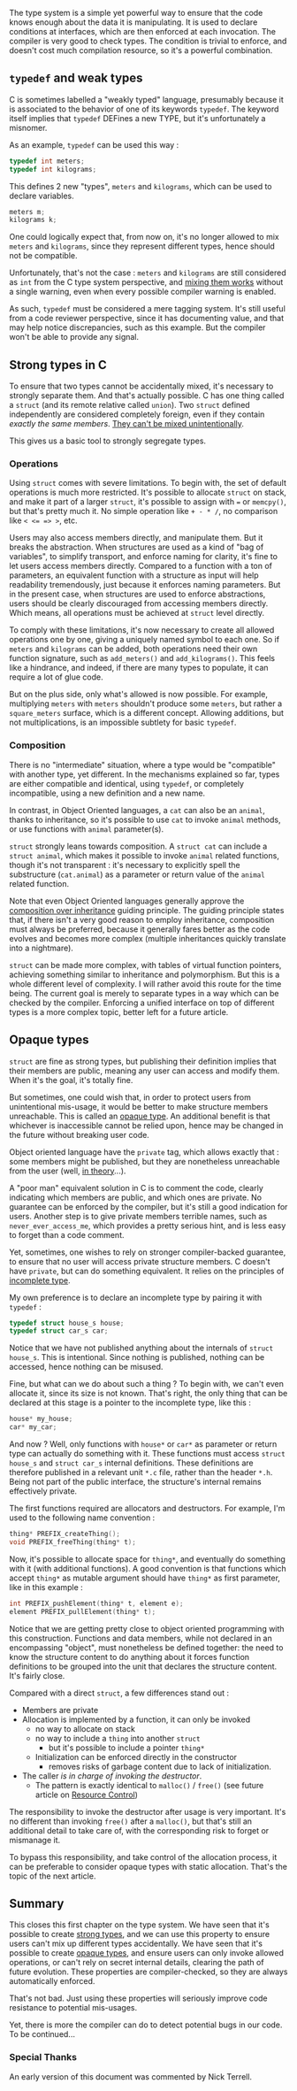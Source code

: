 
The type system is a simple yet powerful way to ensure that the code knows enough about the data it is manipulating. It is used to declare conditions at interfaces, which are then enforced at each invocation.
The compiler is very good to check types. The condition is trivial to enforce, and doesn't cost much compilation resource, so it's a powerful combination.

## `typedef` and weak types

C is sometimes labelled a "weakly typed" language, presumably because it is associated to the behavior of one of its keywords `typedef`.
The keyword itself implies that `typedef` DEFines a new TYPE, but it's unfortunately a misnomer.

As an example, `typedef` can be used this way :
```C
typedef int meters;
typedef int kilograms;
```
This defines 2 new "types", `meters` and `kilograms`, which can be used to declare variables.
```C
meters m;
kilograms k;
```
One could logically expect that, from now on, it's no longer allowed to mix `meters` and `kilograms`, since they represent different types, hence should not be compatible.

Unfortunately, that's not the case : `meters` and `kilograms` are still considered as `int` from the C type system perspective, and [mixing them works](https://godbolt.org/z/UOFA0g) without a single warning, even when every possible compiler warning is enabled.

As such, `typedef` must be considered a mere tagging system. It's still useful from a code reviewer perspective, since it has documenting value, and that may help notice discrepancies, such as this example. But the compiler won't be able to provide any signal.

## Strong types in C

To ensure that two types cannot be accidentally mixed, it's necessary to strongly separate them. And that's actually possible.
C has one thing called a `struct` (and its remote relative called `union`).
Two `struct` defined independently are considered completely foreign, even if they contain _exactly the same members_.
[They can't be mixed unintentionally](https://godbolt.org/z/UVdyLi).

This gives us a basic tool to strongly segregate types.

### Operations

Using `struct` comes with severe limitations. To begin with, the set of default operations is much more restricted. It's possible to allocate `struct` on stack, and make it part of a larger `struct`, it's possible to assign with `=` or `memcpy()`, but that's pretty much it. No simple operation like `+ - * /`, no comparison like `< <= => >`, etc.

Users may also access members directly, and manipulate them. But it breaks the abstraction.
When structures are used as a kind of "bag of variables", to simplify transport, and enforce naming for clarity, it's fine to let users access members directly. Compared to a function with a ton of parameters, an equivalent function with a structure as input will help readability tremendously, just because it enforces naming parameters.
But in the present case, when structures are used to enforce abstractions, users should be clearly discouraged from accessing members directly. Which means, all operations must be achieved at `struct` level directly.

To comply with these limitations, it's now necessary to create all allowed operations one by one, giving a uniquely named symbol to each one. So if `meters` and `kilograms` can be added, both operations need their own function signature, such as `add_meters()` and `add_kilograms()`. This feels like a hindrance, and indeed, if there are many types to populate, it can require a lot of glue code.

But on the plus side, only what's allowed is now possible. For example, multiplying `meters` with `meters` shouldn't produce some `meters`, but rather a `square_meters` surface, which is a different concept. Allowing additions, but not multiplications, is an impossible subtlety for basic `typedef`.

### Composition

There is no "intermediate" situation, where a type would be "compatible" with another type, yet different. In the mechanisms explained so far, types are either compatible and identical, using `typedef`, or completely incompatible, using a new definition and a new name.

In contrast, in Object Oriented languages, a `cat` can also be an `animal`, thanks to inheritance, so it's possible to use `cat` to invoke `animal` methods, or use functions with `animal` parameter(s).

`struct` strongly leans towards composition. A `struct cat` can include a `struct animal`, which makes it possible to invoke `animal` related functions, though it's not transparent : it's necessary to explicitly spell the substructure (`cat.animal`) as a parameter or return value of the `animal` related function.

Note that even Object Oriented languages generally approve the [composition over inheritance](https://en.wikipedia.org/wiki/Composition_over_inheritance) guiding principle. The guiding principle states that, if there isn't a very good reason to employ inheritance, composition must always be preferred, because it generally fares better as the code evolves and becomes more complex (multiple inheritances quickly translate into a nightmare).

`struct` can be made more complex, with tables of virtual function pointers, achieving something similar to inheritance and polymorphism. But this is a whole different level of complexity. I will rather avoid this route for the time being. The current goal is merely to separate types in a way which can be checked by the compiler. Enforcing a unified interface on top of different types is a more complex topic, better left for a future article.

## Opaque types

`struct` are fine as strong types, but publishing their definition implies that their members are public, meaning any user can access and modify them.
When it's the goal, it's totally fine.

But sometimes, one could wish that, in order to protect users from unintentional mis-usage, it would be better to make structure members unreachable. This is called an [opaque type](https://en.wikipedia.org/wiki/Opaque_data_type). An additional benefit is that whichever is inaccessible cannot be relied upon, hence may be changed in the future without breaking user code.

Object oriented language have the `private` tag, which allows exactly that : some members might be published, but they are nonetheless unreachable from the user (well, [in theory](http://bloglitb.blogspot.com/2011/12/access-to-private-members-safer.html)...).

A "poor man" equivalent solution in C is to comment the code, clearly indicating which members are public, and which ones are private. No guarantee can be enforced by the compiler, but it's still a good indication for users.
Another step is to give private members terrible names, such as `never_ever_access_me`, which provides a pretty serious hint, and is less easy to forget than a code comment.

Yet, sometimes, one wishes to rely on stronger compiler-backed guarantee, to ensure that no user will access private structure members. C doesn't have `private`, but can do something equivalent.
It relies on the principles of [incomplete type](https://docs.oracle.com/cd/E19205-01/819-5265/bjals/index.html).

My own preference is to declare an incomplete type by pairing it with `typedef` :
```C
typedef struct house_s house;
typedef struct car_s car;
```

Notice that we have not published anything about the internals of `struct house_s`. This is intentional. Since nothing is published, nothing can be accessed, hence nothing can be misused.

Fine, but what can we do about such a thing ? To begin with, we can't even allocate it, since its size is not known.
That's right, the only thing that can be declared at this stage is a pointer to the incomplete type, like this :
```C
house* my_house;
car* my_car;
```

And now ?
Well, only functions with `house*` or `car*` as parameter or return type can actually do something with it.
These functions must access `struct house_s` and `struct car_s` internal definitions. These definitions are therefore published in a relevant unit `*.c` file, rather than the header `*.h`. Being not part of the public interface, the structure's internal remains effectively private.

The first functions required are allocators and destructors.
For example, I'm used to the following name convention :
```C
thing* PREFIX_createThing();
void PREFIX_freeThing(thing* t);
```

Now, it's possible to allocate space for `thing*`, and eventually do something with it (with additional functions).
A good convention is that functions which accept `thing*` as mutable argument should have `thing*` as first parameter, like in this example :
```C
int PREFIX_pushElement(thing* t, element e);
element PREFIX_pullElement(thing* t);
```
Notice that we are getting pretty close to object oriented programming with this construction. Functions and data members, while not declared in an encompassing "object", must nonetheless be defined together: the need to know the structure content to do anything about it forces function definitions to be grouped  into the unit that declares the structure content. It's fairly close.

Compared with a direct `struct`, a few differences stand out :
- Members are private
- Allocation is implemented by a function, it can only be invoked
 	- no way to allocate on stack
 	- no way to include a `thing` into another `struct`
 	     - but it's possible to include a pointer `thing*`
    - Initialization can be enforced directly in the constructor
        - removes risks of garbage content due to lack of initialization.
- The caller _is in charge of invoking the destructor_.
    - The pattern is exactly identical to `malloc()` / `free()` (see future article on [Resource Control]())

The responsibility to invoke the destructor after usage is very important.
It's no different than invoking `free()` after a `malloc()`,
but that's still an additional detail to take care of, with the corresponding risk to forget or mismanage it.

To bypass this responsibility, and take control of the allocation process, it can be preferable to consider opaque types with static allocation. That's the topic of the next article.

## Summary

This closes this first chapter on the type system. We have seen that it's possible to create [strong types](https://en.wikipedia.org/wiki/Strong_and_weak_typing), and we can use this property to ensure users can't mix up different types accidentally. We have seen that it's possible to create [opaque types](https://en.wikipedia.org/wiki/Opaque_data_type), and ensure users can only invoke allowed operations, or can't rely on secret internal details, clearing the path of future evolution. These properties are compiler-checked, so they are always automatically enforced.

That's not bad. Just using these properties will seriously improve code resistance to potential mis-usages.

Yet, there is more the compiler can do to detect potential bugs in our code. To be continued...

### Special Thanks

An early version of this document was commented by Nick Terrell.

